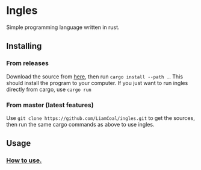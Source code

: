 # Ingles
Simple programming language written in rust.
## Installing
### From releases
Download the source from [here](https://github.com/LiamCoal/ingles/releases), then run `cargo install --path .`. This should install the program to your computer. If you just want to run ingles directly from cargo, use `cargo run`
### From master (latest features)
Use `git clone https://github.com/LiamCoal/ingles.git` to get the sources, then run the same cargo commands as above to use ingles.
## Usage
### [How to use.](https://github.com/LiamCoal/ingles/wiki/How-to-use.)
